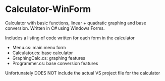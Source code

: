# Calculator-WinForm
Calculator with basic functions, linear + quadratic graphing and base conversion. Written in C# using Windows Forms.

Includes a listing of code written for each form in the calculator
- Menu.cs: main menu form
- Calculator.cs: base calculator
- GraphingCalc.cs: graphing features
- Programmer.cs: base conversion features

Unfortunately DOES NOT include the actual VS project file for the calculator
